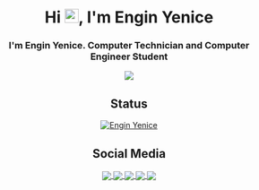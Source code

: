 <h1 align="center">Hi <img src="https://media.giphy.com/media/hvRJCLFzcasrR4ia7z/giphy.gif" width="25px">, I'm Engin Yenice</h1>

<h3 align="center">I'm Engin Yenice. Computer Technician and Computer Engineer Student</h3>

<p align="center">
<a align="center"  href="https://enginyenice.com/">
  <img align="center"  src="https://github-profile-trophy.vercel.app/?username=enginyenice&no-frame=true&no-bg=true&theme=monokai&column=7"> 
</a>
</p>
<h2 align="center">Status</h2>
<p align="center">
<a href="https://enginyenice.com/">
<img align="center" src="https://github-readme-stats.vercel.app/api?username=enginyenice&show_icons=true&theme=dracula&include_all_commits=true&count_private=true" alt="Engin Yenice" />
</a>
</p>

<h2 align="center">Social Media</h2>
<p align="center">
<a href="https://www.linkedin.com/in/engin-yenice-a78436148/">
  <img align="center" src="https://raw.githubusercontent.com/paulrobertlloyd/socialmediaicons/main/linkedin-48x48.png">
</a>

<a href="https://twitter.com/yenice_engin">
  <img align="center" src="https://raw.githubusercontent.com/paulrobertlloyd/socialmediaicons/main/twitter-48x48.png">
</a>

<a href="https://www.instagram.com/ngn.yenice/">
  <img align="center" src="https://raw.githubusercontent.com/paulrobertlloyd/socialmediaicons/main/instagram-48x48.png">
</a>

<a href="mailto:enginyenice2626@gmail.com">
  <img align="center" src="https://raw.githubusercontent.com/paulrobertlloyd/socialmediaicons/main/email-48x48.png">
</a>

<a href="https://enginyenice.com">
  <img align="center" src="https://raw.githubusercontent.com/paulrobertlloyd/socialmediaicons/main/website-48x48.png">
</a>
</p>





